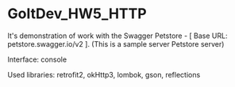# GoItDev_HW5_HTTP

It's demonstration of work with the Swagger Petstore - [ Base URL: petstore.swagger.io/v2 ]. (This is a sample server Petstore server)

Interface: console

Used libraries: retrofit2, okHttp3, lombok, gson, reflections
